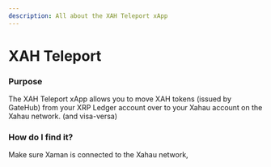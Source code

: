 ```yaml
---
description: All about the XAH Teleport xApp
---
```


# XAH Teleport

### Purpose

The XAH Teleport xApp allows you to move XAH tokens (issued by GateHub) from your XRP Ledger account over to your Xahau account on the Xahau network. (and visa-versa)&#x20;

### **How do I find it?**

Make sure Xaman is connected to the Xahau network,

